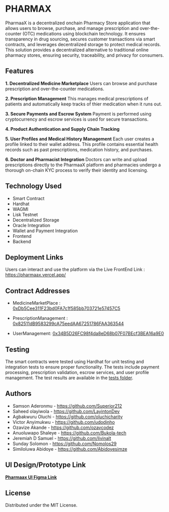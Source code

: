 # PHARMAX

PharmaaX is a decentralized onchain Pharmacy Store application that allows users to browse, purchase, and manage prescription and over-the-counter (OTC) medications using blockchain technology. It ensures transparency in drug sourcing, secures customer transactions via smart contracts, and leverages decentralized storage to protect medical records. This solution provides a decentralized alternative to traditional online pharmacy stores, ensuring security, traceability, and privacy for consumers.


## Features

**1. Decentralized Medicine Marketplace**
Users can browse and purchase prescription and over-the-counter medications.

**2. Prescription Management**
This manages medical prescriptions of patients and automatically keep tracks of thier medication when it runs out.

**3. Secure Payments and Escrow System**
Payment is performed using cryptocurrency and escrow services is used for secure transactions.

**4. Product Authentication and Supply Chain Tracking**

**5. User Profiles and Medical History Management**
Each user creates a profile linked to their wallet address. This profile contains essential health records such as past prescriptions, medication history, and purchases.

**6. Doctor and Pharmacist Integration**
Doctors can write and upload prescriptions directly to the PharmaaX platform and pharmacies undergo a thorough on-chain KYC process to verify their identity and licensing.


## Technology Used

- Smart Contract
- Hardhat
- WAGMI
- Lisk Testnet
- Decentralized Storage
- Oracle Integration
- Wallet and Payment Integration
- Frontend
- Backend


## Deployment Links
Users can interact and use the platform via the Live FrontEnd Link : https://pharmaax.vercel.app/

## Contract Addresses
- MedicineMarketPlace : [0xDb5Cee311F23bd0FA7c1f585bb703721e57457C5](https://sepolia-blockscout.lisk.com//address/0xDb5Cee311F23bd0FA7c1f585bb703721e57457C5#code)

- PrescriptionManagement : [0x82511dB9583299cA75eedAA67251786FAA363544](https://sepolia-blockscout.lisk.com/address/0x82511dB9583299cA75eedAA67251786FAA363544#code)

- UserManagement: [0x34B5D26FC98f4da8eD68b07F07BEcf3BEA16a9E0](https://sepolia-blockscout.lisk.com/address/0x34B5D26FC98f4da8eD68b07F07BEcf3BEA16a9E0#code)

## Testing
The smart contracts were tested using Hardhat for unit testing and integration tests to ensure proper functionality. The tests include payment processing, prescription validation, escrow services, and user profile management. The test results are available in the [tests folder](https://github.com/Superior212/Pharmacy-Store-Onchain/tree/main/SmartContract/test).

## Authors
- Samson Aderonmu - https://github.com/Superior212
- Saheed olayiwola - https://github.com/LayintonDev
- Agbakwuru Oluchi - https://github.com/oluchicharity
- Victor Anyimukwu -  https://github.com/udodinho
- Ozavize Akande -  https://github.com/ozavcodez
- Anuoluwapo Shaleye - https://github.com/Bukola-tech
- Jeremiah D Samuel - https://github.com/livinalt
- Sunday Solomon - https://github.com/Nomolos29
- Similoluwa Abidoye - https://github.com/Abidoyesimze
  
## UI Design/Prototype Link
[**Pharmaax UI Figma Link**](https://www.figma.com/proto/WOBt683rj1vOYI1Ry7npY6/pharmaX-out?page-id=0%3A1&node-id=285-873&node-type=frame&viewport=-2390%2C819%2C0.23&t=t3jRr4tjj9SbQcMm-1&scaling=scale-down-width&content-scaling=fixed)


## License
Distributed under the MIT License.